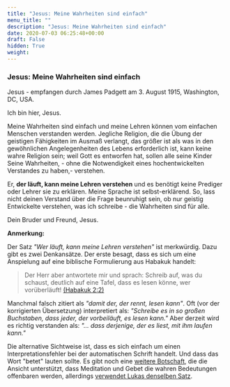 ```yaml
---
title: "Jesus: Meine Wahrheiten sind einfach"
menu_title: ""
description: "Jesus: Meine Wahrheiten sind einfach"
date: 2020-07-03 06:25:48+00:00
draft: False
hidden: True
weight:
---
```

### Jesus: Meine Wahrheiten sind einfach

Jesus - empfangen durch James Padgett am 3. August 1915, Washington, DC, USA.

Ich bin hier, Jesus.  

Meine Wahrheiten sind einfach und meine Lehren können vom einfachen Menschen verstanden werden. Jegliche Religion, die die Übung der geistigen Fähigkeiten im Ausmaß verlangt, das größer ist als was in den gewöhnlichen Angelegenheiten des Lebens erforderlich ist, kann keine wahre Religion sein; weil Gott es entworfen hat, sollen alle seine Kinder Seine Wahrheiten, - ohne die Notwendigkeit eines hochentwickelten Verstandes zu haben,- verstehen.  

Er, **der läuft, kann meine Lehren verstehen** und es benötigt keine Prediger oder Lehrer sie zu erklären. Meine Sprache ist selbst-erklärend. So, lass nicht deinen Verstand über die Frage beunruhigt sein, ob nur geistig Entwickelte verstehen, was ich schreibe - die Wahrheiten sind für alle.  

Dein Bruder und Freund, Jesus.

**Anmerkung:**

Der Satz *"Wer läuft, kann meine Lehren verstehen"* ist merkwürdig. Dazu gibt es zwei Denkansätze. Der erste besagt, dass es sich um eine Anspielung auf eine biblische Formulierung aus Habakuk handelt:

> Der Herr aber antwortete mir und sprach: Schreib auf, was du schaust, deutlich auf eine Tafel, dass es lesen könne, wer vorüberläuft! [(Habakuk 2:2)](https://www.die-bibel.de/bibeln/online-bibeln/lesen/LU17/HAB.2/Habakuk-2)

Manchmal falsch zitiert als *"damit der, der rennt, lesen kann"*. Oft (vor der korrigierten Übersetzung) interpretiert als: *"Schreibe es in so großen Buchstaben, dass jeder, der vorbeiläuft, es lesen kann."* Aber derzeit wird es richtig verstanden als: *"... dass derjenige, der es liest, mit ihm laufen kann."*

Die alternative Sichtweise ist, dass es sich einfach um einen Interpretationsfehler bei der automatischen Schrift handelt. Und dass das Wort "betet" lauten sollte. Es gibt noch eine [weitere Botschaft](/padgett-botschaften/padgett-botschaften-in-reihenfolge-des-datums/padgett-botschaften-1916/wahrheit-wissen-und-liebe-wie-man-das-problem-loest-was-wahr-ist-und-was-nicht-jep-johannes-7-april-1916/), die die Ansicht unterstützt, dass Meditation und Gebet die wahren Bedeutungen offenbaren werden, allerdings [verwendet Lukas denselben Satz](/padgett-botschaften/padgett-botschaften-in-reihenfolge-des-datums/padgett-botschaften-1916/lukas-erklaert-das-wesen-des-heiligen-geistes-jep-lukas-5-november-1916/).
